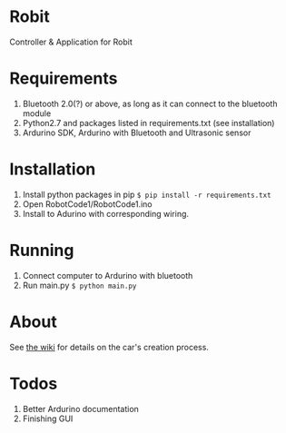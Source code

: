 # Robit
Controller &amp; Application for Robit

# Requirements #
1. Bluetooth 2.0(?) or above, as long as it can connect to the bluetooth module
2. Python2.7 and packages listed in requirements.txt (see installation)
3. Ardurino SDK, Ardurino with Bluetooth and Ultrasonic sensor

# Installation #
1. Install python packages in pip
`$ pip install -r requirements.txt`
2. Open RobotCode1/RobotCode1.ino
3. Install to Adurino with corresponding wiring.

# Running #
1. Connect computer to Ardurino with bluetooth
2. Run main.py
`$ python main.py`

# About #
See [the wiki](https://github.com/shotaroikeda/Robit/wiki) for details on the car's creation process.

# Todos #
1. Better Ardurino documentation
2. Finishing GUI
